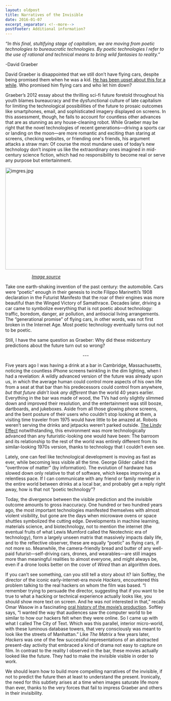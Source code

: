```yaml
---
layout: oldpost
title: Narratives of the Invisible
date: 2016-01-07
excerpt_separator: <!--more-->
postFooter: Additional information?
---
```


<em>“In this final, stultifying stage of capitalism, we are moving from poetic technologies to bureaucratic technologies. By poetic technologies I refer to </em><em>the use of rational and technical means to bring wild fantasies to reality.”</em>

-David Graeber

David Graeber is disappointed that we still don’t have flying cars, despite being promised them when he was a kid. <a href="http://thebaffler.com/salvos/of-flying-cars-and-the-declining-rate-of-profit">He has been upset about this for a while</a>. Who promised him flying cars and who let him down?

Graeber’s 2012 essay about the thrilling sci-fi future foretold throughout his youth blames bureaucracy and the dysfunctional culture of late capitalism for limiting the technological possibilities of the future to prosaic outcomes like smartphones, email, and sophisticated imagery displayed on screens. In this assessment, though, he fails to account for countless other advances that are as stunning as any house-cleaning robot. While Graeber may be right that the novel technologies of recent generations—driving a sports car or landing on the moon—are more romantic and exciting than staring at screens, checking websites, or friending one's friends, his argument attacks a straw man: Of course the most mundane uses of today’s new technology don’t inspire us like the extraordinary ones imagined in mid-century science fiction, which had no responsibility to become real or serve any purpose but entertainment.

<img class="  wp-image-701 aligncenter" src="https://kneelingbus.files.wordpress.com/2016/01/imgres1.jpg" alt="imgres.jpg" width="426" height="319" />

<em>                     <a href="http://rasa13.deviantart.com/art/The-Gibson-From-Hackers-169133817">Image source</a></em>

Take one earth-shaking invention of the past century: the automobile. Cars were “poetic” enough in their genesis to incite Filippo Marinetti’s 1908 declaration in the Futurist Manifesto that the roar of their engines was more beautiful than the Winged Victory of Samathrace. Decades later, driving a car came to symbolize everything that is not poetic about technology: traffic, boredom, danger, air pollution, and antisocial living arrangements. The “generational promise” of flying cars, in other words, was not first broken in the Internet Age. Most poetic technology eventually turns out not to be poetic.

Still, I have the same question as Graeber: Why did these midcentury predictions about the future turn out so wrong?
<p style="text-align:center;">---</p>
Five years ago I was having a drink at a bar in Cambridge, Massachusetts, noticing the countless iPhone screens twinkling in the dim lighting, when I had a revelation: A wildly advanced version of the future was already upon us, in which the average human could control more aspects of his own life from a seat at that bar than his predecessors could control from anywhere, <em>but that future didn’t look any different</em> than the world 40 years earlier. Everything in the bar was made of wood, the TVs had only slightly slimmed down and improved their resolution, and the entertainment was still booze, dartboards, and jukeboxes. Aside from all those glowing phone screens, and the bent posture of their users who couldn’t stop looking at them, a visiting time traveler from 1975 would have little to be amazed at. Robots weren’t serving the drinks and jetpacks weren’t parked outside. <a href="https://en.wikipedia.org/wiki/Lindy_effect">The Lindy Effect</a> notwithstanding, this environment was more technologically advanced than any futuristic-looking one would have been: The barroom and its relationship to the rest of the world was entirely different from its similar-looking 1970s version, thanks to technology that I couldn’t even see.

Lately, one can feel like technological development is moving as fast as ever, while becoming less visible all the time. George Gilder called it the “overthrow of matter” (by information). The evolution of hardware has slowed down only relative to that of software, which keeps improving at a relentless pace. If I can communicate with any friend or family member in the entire world between drinks at a local bar, and probably get a reply right away, how is that not “poetic technology”?

Today, the divergence between the visible prediction and the invisible outcome amounts to gross inaccuracy. One hundred or two hundred years ago, the most important technologies manifested themselves with almost violent visibility, but gone are the days when microwave ovens or space shuttles symbolized the cutting edge. Developments in machine learning, materials science, and biotechnology, not to mention the internet (the eventual fruits of what Lewis Mumford called the Neotechnic era of technology), form a largely unseen matrix that massively impacts daily life, and to the reflective observer, these are equally “poetic” as flying cars, if not more so. Meanwhile, the camera-friendly bread and butter of any well-paid futurist—self-driving cars, drones, and wearables—are still images more than meaningful realities to almost everyone, and might always be, even if a drone looks better on the cover of <em>Wired</em> than an algorithm does.

If you can’t see something, can you still tell a story about it? Iain Softley, the director of the iconic early-internet-era movie <em>Hackers</em>, encountered this problem talking to the real hackers on whom the film was based. “I remember trying to persuade the director, suggesting that if you want to be true to what a hacking or technical experience actually looks like, you should show more text on screen. And he was <em>not </em>interested in that,” recalls Omar Wasow in a fascinating <a href="http://www.slashfilm.com/hackers-oral-history/">oral history of the movie’s production</a>. Softley says, “I wanted the way that audiences saw the computer world to be similar to how our hackers felt when they were online. So I came up with what I called The City of Text. Which was this parallel, interior micro-world, with these luminous database towers, that very consciously was meant to look like the streets of Manhattan.” Like <em>The Matrix</em> a few years later, <em>Hackers</em> was one of the few successful representations of an abstracted present-day activity that embraced a kind of drama not easy to capture on film. In contrast to the reality I observed in the bar, these movies actually looked like the future. They had to make the invisible visible in order to work.

We should learn how to build more compelling narratives of the invisible, if not to predict the future then at least to understand the present. Ironically, the need for this subtlety arises at a time when images saturate life more than ever, thanks to the very forces that fail to impress Graeber and others in their invisibility.